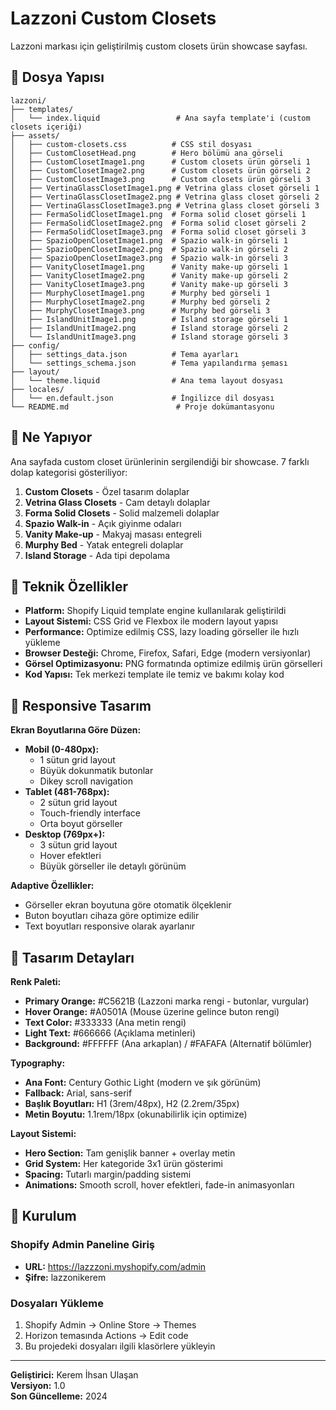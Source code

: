# Lazzoni Custom Closets

Lazzoni markası için geliştirilmiş custom closets ürün showcase sayfası.

## 📁 Dosya Yapısı

```
lazzoni/
├── templates/
│   └── index.liquid                 # Ana sayfa template'i (custom closets içeriği)
├── assets/
│   ├── custom-closets.css          # CSS stil dosyası
│   ├── CustomClosetHead.png        # Hero bölümü ana görseli
│   ├── CustomClosetImage1.png      # Custom closets ürün görseli 1
│   ├── CustomClosetImage2.png      # Custom closets ürün görseli 2
│   ├── CustomClosetImage3.png      # Custom closets ürün görseli 3
│   ├── VertinaGlassClosetImage1.png # Vetrina glass closet görseli 1
│   ├── VertinaGlassClosetImage2.png # Vetrina glass closet görseli 2
│   ├── VertinaGlassClosetImage3.png # Vetrina glass closet görseli 3
│   ├── FermaSolidClosetImage1.png  # Forma solid closet görseli 1
│   ├── FermaSolidClosetImage2.png  # Forma solid closet görseli 2
│   ├── FermaSolidClosetImage3.png  # Forma solid closet görseli 3
│   ├── SpazioOpenClosetImage1.png  # Spazio walk-in görseli 1
│   ├── SpazioOpenClosetImage2.png  # Spazio walk-in görseli 2
│   ├── SpazioOpenClosetImage3.png  # Spazio walk-in görseli 3
│   ├── VanityClosetImage1.png      # Vanity make-up görseli 1
│   ├── VanityClosetImage2.png      # Vanity make-up görseli 2
│   ├── VanityClosetImage3.png      # Vanity make-up görseli 3
│   ├── MurphyClosetImage1.png      # Murphy bed görseli 1
│   ├── MurphyClosetImage2.png      # Murphy bed görseli 2
│   ├── MurphyClosetImage3.png      # Murphy bed görseli 3
│   ├── IslandUnitImage1.png        # Island storage görseli 1
│   ├── IslandUnitImage2.png        # Island storage görseli 2
│   └── IslandUnitImage3.png        # Island storage görseli 3
├── config/
│   ├── settings_data.json          # Tema ayarları
│   └── settings_schema.json        # Tema yapılandırma şeması
├── layout/
│   └── theme.liquid                # Ana tema layout dosyası
├── locales/
│   └── en.default.json             # İngilizce dil dosyası
└── README.md                        # Proje dokümantasyonu
```

## 🎯 Ne Yapıyor

Ana sayfada custom closet ürünlerinin sergilendiği bir showcase. 7 farklı dolap kategorisi gösteriliyor:

1. **Custom Closets** - Özel tasarım dolaplar
2. **Vetrina Glass Closets** - Cam detaylı dolaplar
3. **Forma Solid Closets** - Solid malzemeli dolaplar
4. **Spazio Walk-in** - Açık giyinme odaları
5. **Vanity Make-up** - Makyaj masası entegreli
6. **Murphy Bed** - Yatak entegreli dolaplar
7. **Island Storage** - Ada tipi depolama

## 🔧 Teknik Özellikler

- **Platform:** Shopify Liquid template engine kullanılarak geliştirildi
- **Layout Sistemi:** CSS Grid ve Flexbox ile modern layout yapısı
- **Performance:** Optimize edilmiş CSS, lazy loading görseller ile hızlı yükleme
- **Browser Desteği:** Chrome, Firefox, Safari, Edge (modern versiyonlar)
- **Görsel Optimizasyonu:** PNG formatında optimize edilmiş ürün görselleri
- **Kod Yapısı:** Tek merkezi template ile temiz ve bakımı kolay kod

## 📱 Responsive Tasarım

**Ekran Boyutlarına Göre Düzen:**
- **Mobil (0-480px):** 
  - 1 sütun grid layout
  - Büyük dokunmatik butonlar
  - Dikey scroll navigation
- **Tablet (481-768px):** 
  - 2 sütun grid layout
  - Touch-friendly interface
  - Orta boyut görseller
- **Desktop (769px+):** 
  - 3 sütun grid layout
  - Hover efektleri
  - Büyük görseller ile detaylı görünüm

**Adaptive Özellikler:**
- Görseller ekran boyutuna göre otomatik ölçeklenir
- Buton boyutları cihaza göre optimize edilir
- Text boyutları responsive olarak ayarlanır

## 🎨 Tasarım Detayları

**Renk Paleti:**
- **Primary Orange:** #C5621B (Lazzoni marka rengi - butonlar, vurgular)
- **Hover Orange:** #A0501A (Mouse üzerine gelince buton rengi)
- **Text Color:** #333333 (Ana metin rengi)
- **Light Text:** #666666 (Açıklama metinleri)
- **Background:** #FFFFFF (Ana arkaplan) / #FAFAFA (Alternatif bölümler)

**Typography:**
- **Ana Font:** Century Gothic Light (modern ve şık görünüm)
- **Fallback:** Arial, sans-serif
- **Başlık Boyutları:** H1 (3rem/48px), H2 (2.2rem/35px)
- **Metin Boyutu:** 1.1rem/18px (okunabilirlik için optimize)

**Layout Sistemi:**
- **Hero Section:** Tam genişlik banner + overlay metin
- **Grid System:** Her kategoride 3x1 ürün gösterimi
- **Spacing:** Tutarlı margin/padding sistemi
- **Animations:** Smooth scroll, hover efektleri, fade-in animasyonları

## 🚀 Kurulum

### Shopify Admin Paneline Giriş
- **URL:** https://lazzzoni.myshopify.com/admin
- **Şifre:** lazzonikerem

### Dosyaları Yükleme
1. Shopify Admin → Online Store → Themes
2. Horizon temasında Actions → Edit code
3. Bu projedeki dosyaları ilgili klasörlere yükleyin

---

**Geliştirici:** Kerem İhsan Ulaşan  
**Versiyon:** 1.0  
**Son Güncelleme:** 2024